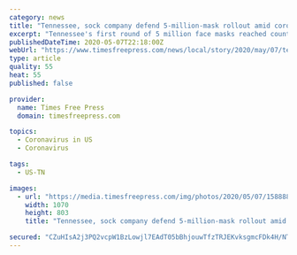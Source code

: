 ```yaml
---
category: news
title: "Tennessee, sock company defend 5-million-mask rollout amid coronavirus"
excerpt: "Tennessee's first round of 5 million face masks reached county health departments for distribution this week, but some people are questioning whether the material is up to snuff."
publishedDateTime: 2020-05-07T22:18:00Z
webUrl: "https://www.timesfreepress.com/news/local/story/2020/may/07/tennessee-sock-company-defend-5-million-mask/522466/"
type: article
quality: 55
heat: 55
published: false

provider:
  name: Times Free Press
  domain: timesfreepress.com

topics:
  - Coronavirus in US
  - Coronavirus

tags:
  - US-TN

images:
  - url: "https://media.timesfreepress.com/img/photos/2020/05/07/1588889151_IMG_3694_gs_t1070_h6469e91ea543bd4802df646585cf1932cda0112e.jpg"
    width: 1070
    height: 803
    title: "Tennessee, sock company defend 5-million-mask rollout amid coronavirus"

secured: "CZuHIsA2j3PQ2vcpW1BzLowjl7EAdT05bBhjouwTfzTRJEKvksgmcFDk4H/NTJvPlrEnyEKARcpSAPeNzGa6vRbNnm81wUnGjfZy2PO++wjJwCZ5V7C9e0GJyNCTgtDTGMlcyKVkkyEUW33IWaZ8pu3Op/g8nZaFH6DG/JugTs43qHLJw8vknCdorMtcRcONvCs+lbQzK9/sAxMXI3MAU04n2Vzt9f4YDoAbFsa4HWNgDu+9Vvfyey6PlmAdzAf5oKrvfd0HXhgq1u+IUqu4c4IQvoCJ5OQ8OPzUBeyTXIwgaiW0X0vUi/GCHby4wEd7V3UHdsVhMhjo3QjF3XyQdJ/RYQl9rB2736EsCK6o9zpSC6oJqGRv235+IsGB7ZSBCio4LY4TJdUoIge1bdR3OT7JwWZXxAT+JqQtGypP3vho6yi8zDLJJepMSdUqzdYbcbzptBOd8iJyAJJt2t2ZW/1FUud0lTTox20K8M+4O0o=;dXq6lOaogubXTWG73JxHZw=="
---
```


